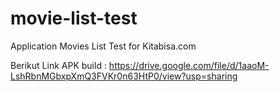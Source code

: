 # movie-list-test
Application Movies List Test for Kitabisa.com

Berikut Link APK build : https://drive.google.com/file/d/1aaoM-LshRbnMGbxpXmQ3FVKr0n63HtP0/view?usp=sharing
